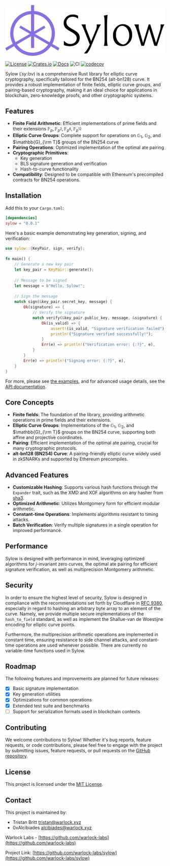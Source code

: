 ![Logo](./sylow.png)

[![License](https://img.shields.io/crates/l/sylow)](https://choosealicense.com/licenses/mit/)
[![Crates.io](https://img.shields.io/crates/v/sylow)](https://crates.io/crates/sylow)
[![Docs](https://img.shields.io/crates/v/sylow?color=blue&label=docs)](https://docs.rs/sylow/)
![CI](https://github.com/warlock-labs/sylow/actions/workflows/CI.yml/badge.svg)
[![codecov](https://codecov.io/gh/warlock-labs/sylow/graph/badge.svg?token=MJNRUZHI1Z)](https://codecov.io/gh/warlock-labs/sylow)

<!-- Generally seems to be pronounced SEE-low at least in American English, and perhaps note that it's being named after Ludwig. -->
Sylow (*ˈsyːlɔv*) is a comprehensive Rust library for elliptic curve cryptography, specifically tailored for the BN254 
(alt-bn128) curve. It provides a robust implementation of finite fields, elliptic curve groups, and pairing-based 
cryptography, making it an ideal choice for applications in blockchain, zero-knowledge proofs, and other cryptographic 
systems.

## Features

- **Finite Field Arithmetic**: Efficient implementations of prime fields and their extensions $\mathbb{F}_ {p}, \mathbb
  {F}_ {p^2}, 
  \mathbb{F}_ {p^6}, 
  \mathbb{F}_{p^{12}}$
- **Elliptic Curve Groups**: Complete support for operations on $\mathbb{G}_ 1$, $\mathbb{G}_  2$, and $\mathbb{G}_{\rm 
  T}$ groups of the BN254 curve
- **Pairing Operations**: Optimized implementation of the optimal ate pairing
- **Cryptographic Primitives**:
  - Key generation
  - BLS signature generation and verification
  - Hash-to-curve functionality
- **Compatibility**: Designed to be compatible with Ethereum's precompiled contracts for BN254 operations.

## Installation

Add this to your `Cargo.toml`:

```toml
[dependencies]
sylow = "0.0.1"
```

Here's a basic example demonstrating key generation, signing, and verification:

```rust
use sylow::{KeyPair, sign, verify};

fn main() {
    // Generate a new key pair
    let key_pair = KeyPair::generate();

    // Message to be signed
    let message = b"Hello, Sylow!";

    // Sign the message
    match sign(&key_pair.secret_key, message) {
        Ok(signature) => {
            // Verify the signature
            match verify(&key_pair.public_key, message, &signature) {
                Ok(is_valid) => {
                    assert!(is_valid, "Signature verification failed");
                    println!("Signature verified successfully!");
                }
                Err(e) => println!("Verification error: {:?}", e),
            }
        }
        Err(e) => println!("Signing error: {:?}", e),
    }
}
```

For more, please see [the examples](https://github.com/warlock-labs/sylow/tree/main/examples), and for 
advanced usage details, see the [API documentation](https://docs.rs/sylow).

## Core Concepts

- **Finite fields**: The foundation of the library, providing arithmetic operations in prime fields and their extensions.
- **Elliptic Curve Groups**: Implementations of the $\mathbb{G}_ 1$, $\mathbb{G}_  2$, and $\mathbb{G}_{\rm
  T}$ groups on the BN254 curve, supporting both affine and projective coordinates.
- **Pairing**: Efficient implementation of the optimal ate pairing, crucial for many cryptographic protocols.
- **alt-bn128 (BN254) Curve**: A pairing-friendly elliptic curve widely used in zkSNARKs and supported by Ethereum precompiles.

## Advanced Features

- **Customizable Hashing**: Supports various hash functions through the `Expander` trait, such as the XMD and XOF
  algorithms on any hasher from [sha3](https://github.com/RustCrypto/hashes/tree/master/sha3).
- **Optimized Arithmetic**: Utilizes Montgomery form for efficient modular arithmetic.
- **Constant-time Operations**: Implements algorithms resistant to timing attacks.
- **Batch Verification**: Verify multiple signatures in a single operation for improved performance.

## Performance

Sylow is designed with performance in mind, leveraging optimized algorithms for $j$-invariant zero curves, the 
optimal ate pairing for efficient signature verification, as well as multiprecision Montgomery arithmetic.

## Security

In order to ensure the highest level of security, Sylow is designed in compliance with the recommendations set forth 
by Cloudflare in [RFC 9380](https://datatracker.ietf.org/doc/html/rfc9380), especially in regard to hashing an
arbitrary byte array to an element of the curve. Namely, we provide multiple secure implementations of the 
`hash_to_field` standard, as well as implement the Shallue-van de Woestijne encoding for elliptic curve points.

Furthermore, the multiprecision arithmetic operations are implemented in constant time, ensuring resistance to side 
channel attacks, and constant-time operations are used whenever possible. There are currently no variable-time
functions used in Sylow.

## Roadmap

The following features and improvements are planned for future releases:

- [x] Basic signature implementation
- [x] Key generation utilities
- [x] Optimizations for common operations
- [x] Extended test suite and benchmarks
- [ ] Support for serialization formats used in blockchain contexts

## Contributing

We welcome contributions to Sylow! Whether it's bug reports, feature requests, or code contributions, please feel free 
to engage with the project by submitting issues, feature requests, or pull requests on the [GitHub repository](https://github.com/warlock-labs/sylow).

## License

This project is licensed under the [MIT License](https://choosealicense.com/licenses/mit/).

## Contact

This project is maintained by:
- Tristan Britt [tristan@warlock.xyz](mailto:tristan@warlock.xyz)
- 0xAlcibiades [alcibiades@warlock.xyz](mailto:alcibiades@warlock.xyz)

Warlock Labs - [https://github.com/warlock-labs](https://github.com/warlock-labs)

Project Link: [https://github.com/warlock-labs/sylow](https://github.com/warlock-labs/sylow)
